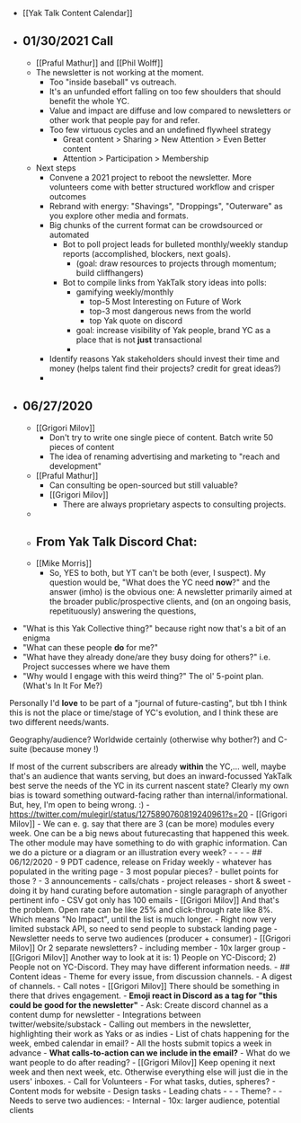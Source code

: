 - [[Yak Talk Content Calendar]]
- ## 01/30/2021 Call
    - [[Praful Mathur]] and [[Phil Wolff]]
    - The newsletter is not working at the moment. 
        - Too "inside baseball" vs outreach. 
        - It's an unfunded effort falling on too few shoulders that should benefit the whole YC.
        - Value and impact are diffuse and low compared to newsletters or other work that people pay for and refer. 
        - Too few virtuous cycles and an undefined flywheel strategy
            - Great content > Sharing > New Attention > Even Better content
            - Attention > Participation > Membership
    - Next steps 
        - Convene a 2021 project to reboot the newsletter. More volunteers come with better structured workflow and crisper outcomes
        - Rebrand with energy: "Shavings", "Droppings", "Outerware" as you explore other media and formats. 
        - Big chunks of the current format can be crowdsourced or automated
            - Bot to poll project leads for bulleted monthly/weekly standup reports (accomplished, blockers, next goals). 
                - (goal: draw resources to projects through momentum; build cliffhangers)
            - Bot to compile links from YakTalk story ideas into polls: 
                - gamifying weekly/monthly
                    - top-5 Most Interesting on Future of Work
                    - top-3 most dangerous news from the world
                    - top Yak quote on discord 
                - goal: increase visibility of Yak people, brand YC as a place that is not __just__ transactional
                - 
        - Identify reasons Yak stakeholders should invest their time and money (helps talent find their projects? credit for great ideas?)
        - 
- ## 06/27/2020
    - [[Grigori Milov]]
        - Don't try to write one single piece of content. Batch write 50 pieces of content
        - The idea of renaming advertising and marketing to "reach and development"
    - [[Praful Mathur]]
        - Can consulting be open-sourced but still valuable?
        - [[Grigori Milov]]
            - There are always proprietary aspects to consulting projects.
    - 
    - ## From Yak Talk Discord Chat:
    - [[Mike Morris]]
        - So, YES to both, but YT can't be both (ever, I suspect). My question would be, "What does the YC need __now__?" and the answer (imho) is the obvious one: A newsletter primarily aimed at the broader public/prospective clients, and (on an ongoing basis, repetituously) answering the questions, 
* "What is this Yak Collective thing?" because right now that's a bit of an enigma
* "What can these people **do** for me?"
* "What have they already done/are they busy doing for others?" i.e. Project successes where we have them
* "Why would I engage with this weird thing?" The ol' 5-point plan. (What's In It For Me?)

Personally I'd __love__ to be part of a "journal of future-casting", but tbh I think this is not the place or time/stage of YC's evolution, and I think these are two different needs/wants.

Geography/audience? Worldwide certainly (otherwise why bother?) and C-suite (because money !)

If most of the current subscribers are already __within__ the YC,... well, maybe that's an audience that wants serving, but does an inward-focussed YakTalk best serve the needs of the YC in its current nascent state? Clearly my own bias is toward something outward-facing rather than internal/informational. But, hey, I'm open to being wrong. :)
    - https://twitter.com/mulegirl/status/1275890760819240961?s=20
    - [[Grigori Milov]]
        - We can e. g. say that there are 3 (can be more) modules every week. 
One can be a big news about futurecasting that happened this week. 
The other module may have something to do with graphic information. Can we do a picture or a diagram or an illustration every week?
    - 
    - 
    - 
    - ## 06/12/2020
    - 9 PDT cadence, release on Friday weekly 
        - whatever has populated in the writing page 
            - 3 most popular pieces? 
            - bullet points for those ? 
        - 3 announcements
            - calls/chats 
            - project releases
        - short & sweet - doing it by hand curating before automation 
        - single paragraph of anyother pertinent info 
    - CSV got only has 100 emails 
    - [[Grigori Milov]] And that's the problem. Open rate can be like 25% and click-through rate like 8%. Which means "No Impact", until the list is much longer.
    - Right now very limited substack API, so need to send people to substack landing page 
    - Newsletter needs to serve two audiences (producer + consumer) 
    - [[Grigori Milov]] Or 2 separate newsletters?
        - including member
        - 10x larger group
        - [[Grigori Milov]] Another way to look at it is: 1) People on YC-Discord; 2) People not on YC-Discord. They may have different information needs. 
    - ## Content ideas
        - Theme for every issue, from discussion channels.
            - A digest of channels.
                - Call notes
                - [[Grigori Milov]] There should be something in there that drives engagement.
        - **Emoji react in Discord as a tag for "this could be good for the newsletter"**
        - Ask: Create discord channel as a content dump for newsletter 
        - Integrations between twitter/website/substack
        - Calling out members in the newsletter, highlighting their work as Yaks or as indies
        - List of chats happening for the week, embed calendar in email?
            - All the hosts submit topics a week in advance
        - **What calls-to-action can we include in the email?**
            - What do we want people to do after reading?
                - [[Grigori Milov]] Keep opening it next week and then next week, etc. Otherwise everything else will just die in the users' inboxes.
                - Call for Volunteers
                    - For what tasks, duties, spheres?
                        - Content mods for website
                        - Design tasks
                        - Leading chats
                        - 
    - 
    - Theme? 
    - 
    - Needs to serve two audiences:
        - Internal
        - 10x: larger audience, potential clients
